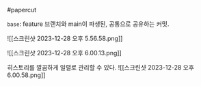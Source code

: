 #papercut 

`base`: feature 브랜치와 main이 파생된, 공통으로 공유하는 커밋.

![[스크린샷 2023-12-28 오후 5.56.58.png]]

![[스크린샷 2023-12-28 오후 6.00.13.png]]

히스토리를 깔끔하게 일렬로 관리할 수 있다.
![[스크린샷 2023-12-28 오후 6.00.58.png]]